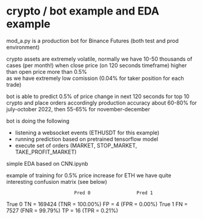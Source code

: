 # crypto / bot example and EDA example

mod_a.py is a production bot for Binance Futures (both test and prod environment)

crypto assets are extremely volatile, 
normally we have 10-50 thousands of cases (per month!) when close price (on 120 seconds timeframe) higher than open price more than 0.5%  
as we have extremely low comission (0.04% for taker position for each trade)

bot is able to predict 0.5% of price change in next 120 seconds for top 10 crypto and place orders accordingly
production accuracy about 60-80% for july-october 2022, then 55-65% for november-december  


bot is doing the following
- listening a websocket events (ETHUSDT for this example)
- running prediction based on pretrained tensorflow model
- execute set of orders (MARKET, STOP_MARKET, TAKE_PROFIT_MARKET)


simple EDA based on CNN.ipynb

example of training for 0.5% price increase for ETH 
we have quite interesting confusion matrix (see below)


                             Pred 0                 Pred 1
True 0  TN = 169424 (TNR = 100.00%)   FP = 4 (FPR = 0.00%)
True 1     FN = 7527 (FNR = 99.79%)  TP = 16 (TPR = 0.21%)

